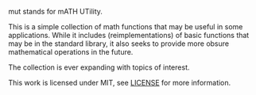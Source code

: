 mut stands for mATH UTility.

This is a simple collection of math functions that may be useful in some applications. While it includes (reimplementations)
of basic functions that may be in the standard library, it also seeks to provide more obsure mathematical operations in the
future.

The collection is ever expanding with topics of interest.

This work is licensed under MIT, see [LICENSE](LICENSE) for more information.
